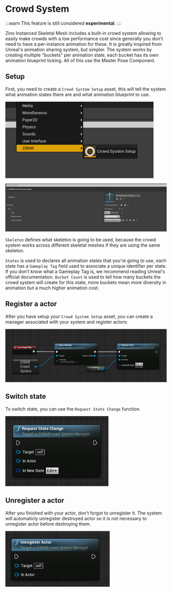 # Crowd System

:::warn
This feature is still considered **experimental**.
:::

Zino Instanced Skeletal Mesh includes a built-in crowd system allowing to easily make crowds with a low performance cost since generally you don't need to have a per-instance animation for these. It is greatly inspired from Unreal's animation sharing system, but simpler. The system works by creating multiple "buckets" per animation state, each bucket has its own animation blueprint ticking. All of this use the Master Pose Component.

## Setup
First, you need to create a `Crowd System Setup` asset, this will tell the system what animation states there are and what animation blueprint to use.

![Crowd System Setup](/img/docs/getting-started/crowd-1.png)

![Crowd System Setup Asset Editor](/img/docs/getting-started/crowd-2.png)

`Skeleton` defines what skeleton is going to be used, because the crowd system works across different skeletal meshes if they are using the same skeleton.

`States` is used to declares all animation states that you're going to use, each state has a `Gameplay Tag` field used to associate a unique identifier per state. If you don't know what a Gameplay Tag is, we recommend reading Unreal's official documentation.
`Bucket Count` is used to tell how many buckets the crowd system will create for this state, more buckets mean more diversity in animation but a much higher animation cost. 

## Register a actor
After you have setup your `Crowd System Setup` asset, you can create a manager associated with your system and register actors:

![Crowd System Example](/img/docs/getting-started/crowd-3.png)

## Switch state
To switch state, you can use the `Request State Change` function.

![Crowd System Switch](/img/docs/getting-started/crowd-4.png)

## Unregister a actor
After you finished with your actor, don't forgot to unregister it.
The system will automaticly unregister destroyed actor so it is not necessary to unregister actor before destroying them.

![Crowd System Unregister](/img/docs/getting-started/crowd-5.png)